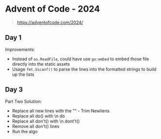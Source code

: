 # Advent of Code - 2024
> https://adventofcode.com/2024/

## Day 1
Improvements:
- Instead of `os.ReadFile`, could have use `go:embed` to embed those file directly into the static assets
- Usage `fmt.Sscanf()` to parse the lines into the formatted strings to build up the lists 

## Day 3
Part Two Solution:
- Replace all new lines with the "" - Trim Newliens
- Replace all do() with \n do
- Replace all don't() with \n dont't()
- Remove all don't() lines
- Run the algo
